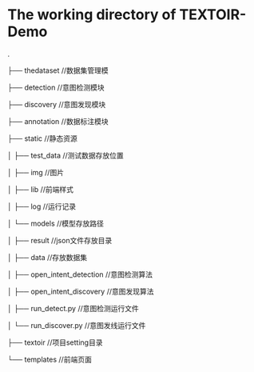 # The working directory of TEXTOIR-Demo

.

├── thedataset 			//数据集管理模

├── detection			//意图检测模块

├── discovery			//意图发现模块

├── annotation			//数据标注模块

├── static				//静态资源

│   ├── test_data		//测试数据存放位置

│   ├── img			//图片

│   ├── lib				//前端样式

│   ├── log				//运行记录

│   └── models			//模型存放路径

│       ├── result		//json文件存放目录

│       ├── data			//存放数据集

│       ├── open_intent_detection	//意图检测算法

│       ├── open_intent_discovery	//意图发现算法

│       ├── run_detect.py			//意图检测运行文件

│       └── run_discover.py		//意图发线运行文件

├── textoir				//项目setting目录

└── templates			//前端页面

